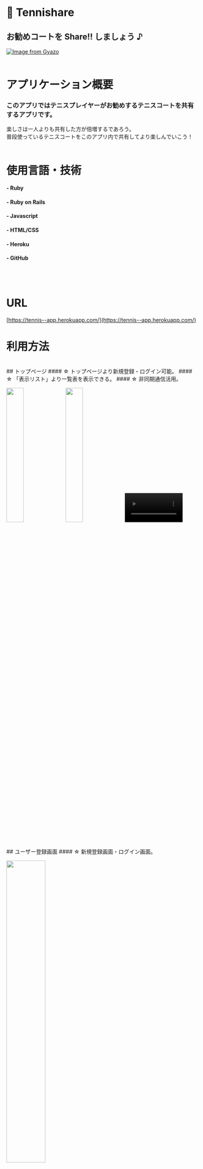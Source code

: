 # 🎾 Tennishare

##  お勧めコートを **Share!!** しましょう ♪ 
  
[![Image from Gyazo](https://i.gyazo.com/82cf2be4ded7c54cba56f67fbcccd92a.jpg)](https://gyazo.com/82cf2be4ded7c54cba56f67fbcccd92a)
<br>
<br>
# アプリケーション概要
###  このアプリではテニスプレイヤーがお勧めするテニスコートを共有するアプリです。
  楽しさは一人よりも共有した方が倍増するであろう。<br>
  普段使っているテニスコートをこのアプリ内で共有してより楽しんでいこう！
<br>
<br>
# 使用言語・技術
#### - Ruby
#### - Ruby on Rails
#### - Javascript
#### - HTML/CSS
#### - Heroku
#### - GitHub
<br>
<br>  

# URL

[https://tennis--app.herokuapp.com/](https://tennis--app.herokuapp.com/)

# 利用方法
<br>  
## トップページ
#### ☆ トップページより新規登録・ログイン可能。
#### ☆ 「表示リスト」より一覧表を表示できる。
#### ☆ 非同期通信活用。
<p>
<img src="https://i.gyazo.com/e330f6f9f36cd7124502b4e98c9ff8a6.jpg" width=30%>
<img src="https://i.gyazo.com/48031387c190ecf4cb6aa0f16e757209.jpg" width=30%  heigh=70px>
<video alt="Video from Gyazo" width="30%" autoplay muted loop playsinline controls><source src="https://i.gyazo.com/f115c0d85482fc06c7c80cd7e534963e.mp4" type="video/mp4" /></video></a> 
</p>

<br>  
## ユーザー登録画面
#### ☆ 新規登録画面・ログイン画面。
<p>
<img src="https://i.gyazo.com/b475b7ad3c7fa91ed79178f2ca9d041e.png" width=45%> 
</p>
<br>  
## 投稿画面
#### ☆ ログインユーザーのみ投稿可能。
#### ☆ トップページと詳細ページより遷移が可能。
#### ☆ 全て記入して登録可能。
<br>  
## 詳細画面
#### ☆ 一覧表より選択したコートの詳細画面が表示される。
#### ☆ 投稿者情報が上記に表示される。
#### ☆ 投稿者本人であれば、「MENU」クリックより編集・削除が可能。
#### ☆ 「MAP」クリックよりマップを表示する。
<br>
<br>
# 課題解決
#### 使用したいテニスコートを検索する際に検索回数を減らしたいと考え、一つのアプリにまとめることで解消できると考えました。
#### 共有する場を設けて、まだ知らないコートを知ることができる。
<br>
# 要件の洗い出し
#### - 容易にコートの情報を知り、保存できるようにしたい。
#### - テニス好きなユーザーと繋がりたい。
#### - 普段使っているコートの魅力を伝えたい。
#### - 使用したことのないコート魅力を知りたい。
<br>
# README

# テーブル設計

##usersテーブル

| Column                      | Type        | Options                        |
| --------------------------- | ----------- | ------------------------------ |
| nickname                    | string      | null: false                    |
| email                       | string      | null: false                    |
| encrypted_password          | string      | null: false                    |
| tennis_year                 | integer     | null: false                    |
##Association
-has_many   :coats
-has_many   :comments

##coatsテーブル

| Column                      | Type        | Options                        |
| --------------------------- | ----------- | ------------------------------ |
| name                        | string      | null: false                    |
| info                        | text        | null: false                    |
| start_time_id               | integer     | null: false                    |
| finish_time_id              | integer     | null: false                    |
| number_id                   | integer     | null: false                    |
| prefecture_id               | integer     | null: false                    |
| city                        | string      | null: false                    |
| address                     | string      | null: false                    |
| user                        | references  | null: false, foreign_key: true |
##Association
-belongs_to :user
-has_many   :comment

##messagesテーブル

| Column                      | Type        | Options                        |
| --------------------------- | ----------- | ------------------------------ |
| messages                        | text        | null: false                    |
| user                        | references  | null: false, foreign_key: true |
| coat                        | references  | null: false, foreign_key: true |
###  Association

-belongs_to :user
-belongs_to :coat
